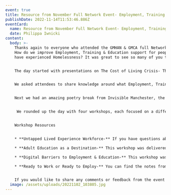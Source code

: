 ```yaml
---
event: true
title: Resource from November Full Network Event- Employment, Training & Education
publishDate: 2022-11-14T11:53:46.886Z
eventCard:
  name: Resource from November Full Network Event- Employment, Training & Education
  date: Philippa Iwnicki
content:
  body: >-
    Thanks again to everyone who attended the GMHAN & GMCA full Network Event:
    How do we improve Employment, Training & Education support for people who
    have experienced Homelessness? It was great to see so many of you there


    The day started with presentations on The Cost of Living Crisis- The Impact on Employment, Training & Education from GMPA and Employment, Training & Education as Homelessness Preventionfrom GMCA. You can check out the slides from all presentations [here](https://www.gmhan.net/assets/uploads/slides.pptx)


    We asked attendees to share knowledge around what Employment, Training and Education provisions are available and what gaps there are in services across Greater Manchester- You told us [What you thought was available](https://www.gmhan.net/assets/uploads/what-support-is-available.docx) and [What you thought was missing](https://www.gmhan.net/assets/uploads/what-support-is-missing.pdf)


    N﻿ext we had an amazing poetry break from Invisible Manchester, the poem was part of the [Refuge from the Ravens](https://wordsworth.org.uk/refuge-from-the-ravens/) project which will be coming to Bury Art Gallery in February, and you can buy the Ravens book [here](https://www.oystercatcherpress.com/product/refuge-from-the-ravens/). Invisible Manchester have also shared a collection of poems in their [Writing on the Wall](https://wotwonline.co.uk/back-issues/) publications, which you can support on their [Go Fund Me](https://www.gofundme.com/f/support-writing-on-the-wall-in-manchester?utm_source=customer&utm_medium=copy_link&utm_campaign=p_cf+share-flow-1) page if you are interested.


     We rounded up the day with four workshops, each focused on a different element of employment, training or education, and the barriers that are faced by people who have experienced homelessness


    Workshop Resources


    * **Untapped Lived Experience Workforce-** If you have questions about the Changing Futures GROW programme then you can contact TJ-  [TJ_richards@shelter.org.uk](mailto:TJ_richards@shelter.org.uk)

    * **Adult Education as a Destination-** This workshop was delivered by [Back on Track](http://www.backontrackmanchester.org.uk/courses/). You can find the notes from the workshop [here](https://www.gmhan.net/assets/uploads/workshop-notes-adult-education.docx).

    * **Digital Barriers to Employment & Education-** This workshop was delivered by the [Manchester Digital Collective](https://digital.lifeshare.org.uk/). You can find the notes from the workshop [here](https://www.gmhan.net/assets/uploads/workshop-notes-digital-barriers.docx)

    * **Ready to Work or Ready to Employ-** You can find the notes from the workshop [here](https://www.gmhan.net/assets/uploads/workshop-notes-work-for-ready.docx), get in touch with me ([philippa@greatertogethermanchester.org](mailto:philippa@greatertogethermanchester.org)) if you want to be part of the Learning Group


    If you would like to share any comments or feedback from the event then get in touch [info@gmhan.net](mailto:info@gmhan.net). We want to ensure our full network events are useful and productive, so we really value any feedback you have
  image: /assets/uploads/20221102_103805.jpg
---
```

